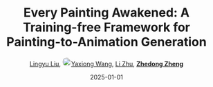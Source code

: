 ---
title: "Every Painting Awakened: A Training-free Framework for Painting-to-Animation Generation"
collection: publications
permalink: /publication/Every-Pa2025
date: 2025-01-01
doi: 
keywords: 
venue: 'arXiv preprint arXiv:2503.23736'
code: 'https://painting-animation.github.io/animation/'
author: '<a href="https://zdzheng.xyz/authors/Lingyu-Liu" class="author">Lingyu Liu</a>, <a href="https://zdzheng.xyz/authors/Yaxiong-Wang" class="author"> <img src= "https://zdzheng.xyz/coauthors/yaxiong-wang.jpeg" alt="yaxiong-wang" style="border-radius: 50%; height:20px; width:20px">Yaxiong Wang</a>, <a href="https://zdzheng.xyz/authors/Li-Zhu" class="author">Li Zhu</a>, <strong><a href="https://zdzheng.xyz/authors/Zhedong-Zheng" class="author">Zhedong Zheng</a></strong>'
sqlauthor: '{"@type": "Person","name": "Lingyu Liu"}, {"@type": "Person","name": "Yaxiong Wang"}, {"@type": "Person","name": "Li Zhu"}, {"@type": "Person","name": "Zhedong Zheng"}'
citation: ' Lingyu Liu,  Yaxiong Wang,  Li Zhu,  Zhedong Zheng, &quot;Every Painting Awakened: A Training-free Framework for Painting-to-Animation Generation.&quot; arXiv preprint arXiv:2503.23736, 2025.'
pub_year: '2025'
bib: >
    @article{liu2025every,<br>author = "Liu, Lingyu and Wang, Yaxiong and Zhu, Li and Zheng, Zhedong",<br>title = "Every Painting Awakened: A Training-free Framework for Painting-to-Animation Generation",<br>journal = "arXiv preprint arXiv:2503.23736",<br>code = "https://painting-animation.github.io/animation/",<br>year = "2025"
    }

---